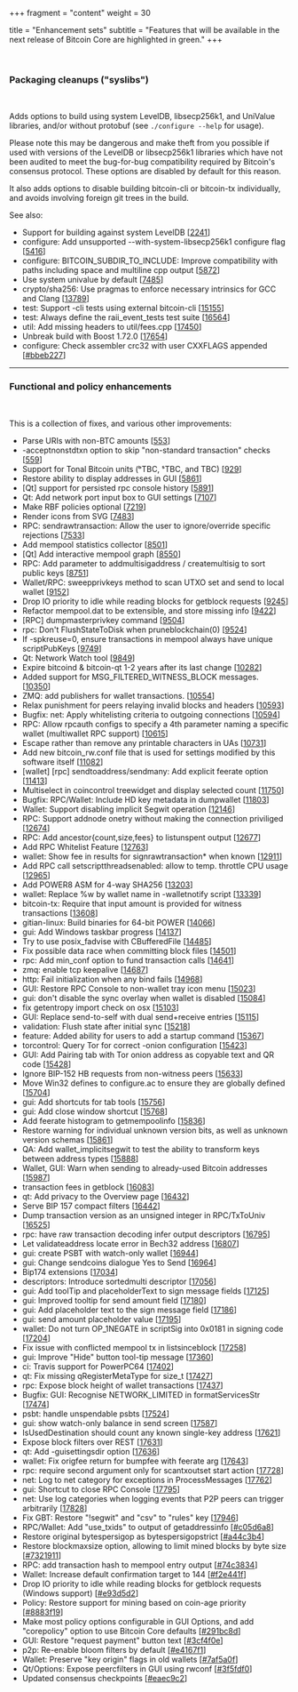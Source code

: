 +++
fragment = "content"
weight = 30

title = "Enhancement sets"
subtitle = "Features that will be available in the next release of Bitcoin Core are highlighted in green."
+++

<br>

### Packaging cleanups ("syslibs")

<br>

Adds options to build using system LevelDB, libsecp256k1, and UniValue libraries, and/or without protobuf (see `./configure --help` for usage).

Please note this may be dangerous and make theft from you possible if used with versions of the LevelDB or libsecp256k1 libraries which have not been audited to meet the bug-for-bug compatibility required by Bitcoin's consensus protocol. These options are disabled by default for this reason.

It also adds options to disable building bitcoin-cli or bitcoin-tx individually, and avoids involving foreign git trees in the build.

See also:

- Support for building against system LevelDB [[2241](https://github.com/bitcoin/bitcoin/pull/2241)]
- configure: Add unsupported --with-system-libsecp256k1 configure flag [[5416](https://github.com/bitcoin/bitcoin/pull/5416)]
- configure: BITCOIN_SUBDIR_TO_INCLUDE: Improve compatibility with paths including space and multiline cpp output [[5872](https://github.com/bitcoin/bitcoin/pull/5872)]
- Use system univalue by default [[7485](https://github.com/bitcoin/bitcoin/pull/7485)]
- crypto/sha256: Use pragmas to enforce necessary intrinsics for GCC and Clang [[13789](https://github.com/bitcoin/bitcoin/pull/13789)]
- test: Support -cli tests using external bitcoin-cli [[15155](https://github.com/bitcoin/bitcoin/pull/15155)]
- test: Always define the raii_event_tests test suite [[16564](https://github.com/bitcoin/bitcoin/pull/16564)]
- util: Add missing headers to util/fees.cpp [[17450](https://github.com/bitcoin/bitcoin/pull/17450)]
- Unbreak build with Boost 1.72.0 [[17654](https://github.com/bitcoin/bitcoin/pull/17654)]
- configure: Check assembler crc32 with user CXXFLAGS appended [[#bbeb227](https://github.com/bitcoinknots/bitcoin/commit/bbeb2278e09827fa14ab22200bcae630a6ed03a2)]

---

### Functional and policy enhancements

<br>

This is a collection of fixes, and various other improvements:

- Parse URIs with non-BTC amounts [[553](https://github.com/bitcoin/bitcoin/pull/553)]
- -acceptnonstdtxn option to skip "non-standard transaction" checks [[559](https://github.com/bitcoin/bitcoin/pull/559)]
- Support for Tonal Bitcoin units (ᵇTBC, ˢTBC, and TBC) [[929](https://github.com/bitcoin/bitcoin/pull/929)]
- Restore ability to display addresses in GUI [[5861](https://github.com/bitcoin/bitcoin/pull/5861)]
- [Qt] support for persisted rpc console history [[5891](https://github.com/bitcoin/bitcoin/pull/5891)]
- Qt: Add network port input box to GUI settings [[7107](https://github.com/bitcoin/bitcoin/pull/7107)]
- Make RBF policies optional [[7219](https://github.com/bitcoin/bitcoin/pull/7219)]
- Render icons from SVG [[7483](https://github.com/bitcoin/bitcoin/pull/7483)]
- RPC: sendrawtransaction: Allow the user to ignore/override specific rejections [[7533](https://github.com/bitcoin/bitcoin/pull/7533)]
- Add mempool statistics collector [[8501](https://github.com/bitcoin/bitcoin/pull/8501)]
- [Qt] Add interactive mempool graph [[8550](https://github.com/bitcoin/bitcoin/pull/8550)]
- RPC: Add parameter to addmultisigaddress / createmultisig to sort public keys [[8751](https://github.com/bitcoin/bitcoin/pull/8751)]
- Wallet/RPC: sweepprivkeys method to scan UTXO set and send to local wallet [[9152](https://github.com/bitcoin/bitcoin/pull/9152)]
- Drop IO priority to idle while reading blocks for getblock requests [[9245](https://github.com/bitcoin/bitcoin/pull/9245)]
- Refactor mempool.dat to be extensible, and store missing info [[9422](https://github.com/bitcoin/bitcoin/pull/9422)]
- [RPC] dumpmasterprivkey command [[9504](https://github.com/bitcoin/bitcoin/pull/9504)]
- rpc: Don't FlushStateToDisk when pruneblockchain(0) [[9524](https://github.com/bitcoin/bitcoin/pull/9524)]
- If -spkreuse=0, ensure transactions in mempool always have unique scriptPubKeys [[9749](https://github.com/bitcoin/bitcoin/pull/9749)]
- Qt: Network Watch tool [[9849](https://github.com/bitcoin/bitcoin/pull/9849)]
- Expire bitcoind &amp; bitcoin-qt 1-2 years after its last change [[10282](https://github.com/bitcoin/bitcoin/pull/10282)]
- Added support for MSG_FILTERED_WITNESS_BLOCK messages. [[10350](https://github.com/bitcoin/bitcoin/pull/10350)]
- ZMQ: add publishers for wallet transactions. [[10554](https://github.com/bitcoin/bitcoin/pull/10554)]
- Relax punishment for peers relaying invalid blocks and headers [[10593](https://github.com/bitcoin/bitcoin/pull/10593)]
- Bugfix: net: Apply whitelisting criteria to outgoing connections [[10594](https://github.com/bitcoin/bitcoin/pull/10594)]
- RPC: Allow rpcauth configs to specify a 4th parameter naming a specific wallet (multiwallet RPC support) [[10615](https://github.com/bitcoin/bitcoin/pull/10615)]
- Escape rather than remove any printable characters in UAs [[10731](https://github.com/bitcoin/bitcoin/pull/10731)]
- Add new bitcoin_rw.conf file that is used for settings modified by this software itself [[11082](https://github.com/bitcoin/bitcoin/pull/11082)]
- [wallet] [rpc] sendtoaddress/sendmany: Add explicit feerate option [[11413](https://github.com/bitcoin/bitcoin/pull/11413)]
- Multiselect in coincontrol treewidget and display selected count [[11750](https://github.com/bitcoin/bitcoin/pull/11750)]
- Bugfix: RPC/Wallet: Include HD key metadata in dumpwallet [[11803](https://github.com/bitcoin/bitcoin/pull/11803)]
- Wallet: Support disabling implicit Segwit operation [[12146](https://github.com/bitcoin/bitcoin/pull/12146)]
- RPC: Support addnode onetry without making the connection priviliged [[12674](https://github.com/bitcoin/bitcoin/pull/12674)]
- RPC: Add ancestor{count,size,fees} to listunspent output [[12677](https://github.com/bitcoin/bitcoin/pull/12677)]
- Add RPC Whitelist Feature [[12763](https://github.com/bitcoin/bitcoin/pull/12763)]
- wallet: Show fee in results for signrawtransaction* when known [[12911](https://github.com/bitcoin/bitcoin/pull/12911)]
- Add RPC call setscriptthreadsenabled: allow to temp. throttle CPU usage [[12965](https://github.com/bitcoin/bitcoin/pull/12965)]
- Add POWER8 ASM for 4-way SHA256 [[13203](https://github.com/bitcoin/bitcoin/pull/13203)]
- wallet: Replace %w by wallet name in -walletnotify script [[13339](https://github.com/bitcoin/bitcoin/pull/13339)]
- bitcoin-tx: Require that input amount is provided for witness transactions [[13608](https://github.com/bitcoin/bitcoin/pull/13608)]
- gitian-linux: Build binaries for 64-bit POWER [[14066](https://github.com/bitcoin/bitcoin/pull/14066)]
- gui: Add Windows taskbar progress [[14137](https://github.com/bitcoin/bitcoin/pull/14137)]
- Try to use posix_fadvise with CBufferedFile [[14485](https://github.com/bitcoin/bitcoin/pull/14485)]
- Fix possible data race when committing block files [[14501](https://github.com/bitcoin/bitcoin/pull/14501)]
- rpc: Add min_conf option to fund transaction calls [[14641](https://github.com/bitcoin/bitcoin/pull/14641)]
- zmq: enable tcp keepalive [[14687](https://github.com/bitcoin/bitcoin/pull/14687)]
- http: Fail initialization when any bind fails [[14968](https://github.com/bitcoin/bitcoin/pull/14968)]
- GUI: Restore RPC Console to non-wallet tray icon menu [[15023](https://github.com/bitcoin/bitcoin/pull/15023)]
- gui: don't disable the sync overlay when wallet is disabled [[15084](https://github.com/bitcoin/bitcoin/pull/15084)]
- fix getentropy import check on osx [[15103](https://github.com/bitcoin/bitcoin/pull/15103)]
- GUI: Replace send-to-self with dual send+receive entries [[15115](https://github.com/bitcoin/bitcoin/pull/15115)]
- validation: Flush state after initial sync [[15218](https://github.com/bitcoin/bitcoin/pull/15218)]
- feature: Added ability for users to add a startup command [[15367](https://github.com/bitcoin/bitcoin/pull/15367)]
- torcontrol: Query Tor for correct -onion configuration [[15423](https://github.com/bitcoin/bitcoin/pull/15423)]
- GUI: Add Pairing tab with Tor onion address as copyable text and QR code [[15428](https://github.com/bitcoin/bitcoin/pull/15428)]
- Ignore BIP-152 HB requests from non-witness peers [[15633](https://github.com/bitcoin/bitcoin/pull/15633)]
- Move Win32 defines to configure.ac to ensure they are globally defined [[15704](https://github.com/bitcoin/bitcoin/pull/15704)]
- gui: Add shortcuts for tab tools [[15756](https://github.com/bitcoin/bitcoin/pull/15756)]
- gui: Add close window shortcut [[15768](https://github.com/bitcoin/bitcoin/pull/15768)]
- Add feerate histogram to getmempoolinfo [[15836](https://github.com/bitcoin/bitcoin/pull/15836)]
- Restore warning for individual unknown version bits, as well as unknown version schemas [[15861](https://github.com/bitcoin/bitcoin/pull/15861)]
- QA: Add wallet_implicitsegwit to test the ability to transform keys between address types [[15888](https://github.com/bitcoin/bitcoin/pull/15888)]
- Wallet, GUI: Warn when sending to already-used Bitcoin addresses [[15987](https://github.com/bitcoin/bitcoin/pull/15987)]
- transaction fees in getblock [[16083](https://github.com/bitcoin/bitcoin/pull/16083)]
- qt: Add privacy to the Overview page [[16432](https://github.com/bitcoin/bitcoin/pull/16432)]
- Serve BIP 157 compact filters [[16442](https://github.com/bitcoin/bitcoin/pull/16442)]
- Dump transaction version as an unsigned integer in RPC/TxToUniv [[16525](https://github.com/bitcoin/bitcoin/pull/16525)]
- rpc: have raw transaction decoding infer output descriptors [[16795](https://github.com/bitcoin/bitcoin/pull/16795)]
- Let validateaddress locate error in Bech32 address [[16807](https://github.com/bitcoin/bitcoin/pull/16807)]
- gui: create PSBT with watch-only wallet [[16944](https://github.com/bitcoin/bitcoin/pull/16944)]
- gui: Change sendcoins dialogue Yes to Send [[16964](https://github.com/bitcoin/bitcoin/pull/16964)]
- Bip174 extensions [[17034](https://github.com/bitcoin/bitcoin/pull/17034)]
- descriptors: Introduce sortedmulti descriptor [[17056](https://github.com/bitcoin/bitcoin/pull/17056)]
- gui: Add toolTip and placeholderText to sign message fields [[17125](https://github.com/bitcoin/bitcoin/pull/17125)]
- gui: Improved tooltip for send amount field [[17180](https://github.com/bitcoin/bitcoin/pull/17180)]
- gui: Add placeholder text to the sign message field [[17186](https://github.com/bitcoin/bitcoin/pull/17186)]
- gui: send amount placeholder value [[17195](https://github.com/bitcoin/bitcoin/pull/17195)]
- wallet: Do not turn OP_1NEGATE in scriptSig into 0x0181 in signing code [[17204](https://github.com/bitcoin/bitcoin/pull/17204)]
- Fix issue with conflicted mempool tx in listsinceblock [[17258](https://github.com/bitcoin/bitcoin/pull/17258)]
- gui: Improve "Hide" button tool-tip message [[17360](https://github.com/bitcoin/bitcoin/pull/17360)]
- ci: Travis support for PowerPC64 [[17402](https://github.com/bitcoin/bitcoin/pull/17402)]
- qt: Fix missing qRegisterMetaType for size_t [[17427](https://github.com/bitcoin/bitcoin/pull/17427)]
- rpc: Expose block height of wallet transactions [[17437](https://github.com/bitcoin/bitcoin/pull/17437)]
- Bugfix: GUI: Recognise NETWORK_LIMITED in formatServicesStr [[17474](https://github.com/bitcoin/bitcoin/pull/17474)]
- psbt: handle unspendable psbts [[17524](https://github.com/bitcoin/bitcoin/pull/17524)]
- gui: show watch-only balance in send screen [[17587](https://github.com/bitcoin/bitcoin/pull/17587)]
- IsUsedDestination should count any known single-key address [[17621](https://github.com/bitcoin/bitcoin/pull/17621)]
- Expose block filters over REST [[17631](https://github.com/bitcoin/bitcoin/pull/17631)]
- qt: Add -guisettingsdir option [[17636](https://github.com/bitcoin/bitcoin/pull/17636)]
- wallet: Fix origfee return for bumpfee with feerate arg [[17643](https://github.com/bitcoin/bitcoin/pull/17643)]
- rpc: require second argument only for scantxoutset start action [[17728](https://github.com/bitcoin/bitcoin/pull/17728)]
- net: Log to net category for exceptions in ProcessMessages [[17762](https://github.com/bitcoin/bitcoin/pull/17762)]
- gui: Shortcut to close RPC Console [[17795](https://github.com/bitcoin/bitcoin/pull/17795)]
- net: Use log categories when logging events that P2P peers can trigger arbitrarily [[17828](https://github.com/bitcoin/bitcoin/pull/17828)]
- Fix GBT: Restore "!segwit" and "csv" to "rules" key [[17946](https://github.com/bitcoin/bitcoin/pull/17946)]
- RPC/Wallet: Add "use_txids" to output of getaddressinfo [[#c05d6a8](https://github.com/bitcoinknots/bitcoin/commit/c05d6a801d797dae722892e0c2e90db9b00bdc19)]
- Restore original bytespersigop as bytespersigopstrict [[#a44c3b4](https://github.com/bitcoinknots/bitcoin/commit/a44c3b4a921cf04018a09b9f58dc3a45698c7b12)]
- Restore blockmaxsize option, allowing to limit mined blocks by byte size [[#7321911](https://github.com/bitcoinknots/bitcoin/commit/73219112fd4c01c830a088949dcd7df903fdbd8c)]
- RPC: add transaction hash to mempool entry output [[#74c3834](https://github.com/bitcoinknots/bitcoin/commit/74c383451579df09f8b6cddda806b5513352dfe5)]
- Wallet: Increase default confirmation target to 144 [[#f2e441f](https://github.com/bitcoinknots/bitcoin/commit/f2e441f237558e826286a5a2920a58089025071c)]
- Drop IO priority to idle while reading blocks for getblock requests (Windows support) [[#e93d5d2](https://github.com/bitcoinknots/bitcoin/commit/e93d5d2ce39a470b0d5575d17ed77af5b6e031c0)]
- Policy: Restore support for mining based on coin-age priority [[#8883f19](https://github.com/bitcoinknots/bitcoin/commit/8883f192d198e38750a1e32fd6f32143169cc14d)]
- Make most policy options configurable in GUI Options, and add "corepolicy" option to use Bitcoin Core defaults [[#291bc8d](https://github.com/bitcoinknots/bitcoin/commit/291bc8d0326172b1624c3bc72d3d359f92244341)]
- GUI: Restore "request payment" button text [[#3cf4f0e](https://github.com/bitcoinknots/bitcoin/commit/3cf4f0e4c797aa092d37f11d5dde30dbdab3583c)]
- p2p: Re-enable bloom filters by default [[#e4167f1](https://github.com/bitcoinknots/bitcoin/commit/e4167f15f230fcd74a21b985c016b7c238f92146)]
- Wallet: Preserve "key origin" flags in old wallets [[#7af5a0f](https://github.com/bitcoinknots/bitcoin/commit/7af5a0f1d66f6e1a5ae761773dee4f6d20b30aac)]
- Qt/Options: Expose peercfilters in GUI using rwconf [[#3f5fdf0](https://github.com/bitcoinknots/bitcoin/commit/3f5fdf052c6f749686b063f3a3932a0211e1a789)]
- Updated consensus checkpoints [[#eaec9c2](https://github.com/bitcoinknots/bitcoin/commit/eaec9c219a2fc78d3e68e6a145e7fc50f825bd85)]
